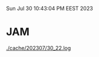 Sun Jul 30 10:43:04 PM EEST 2023
# JAM
<a href='./cache/202307/30_22.log'>./cache/202307/30_22.log</a>
